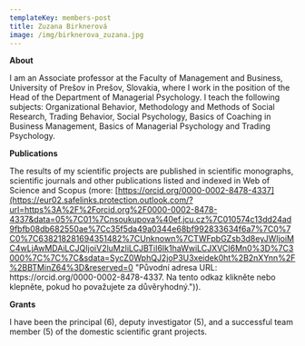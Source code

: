 ```yaml
---
templateKey: members-post
title: Zuzana Birknerová
image: /img/birknerova_zuzana.jpg
---
```

**A﻿bout**

I﻿ am an Associate professor at the Faculty of Management and Business, University of Prešov in Prešov, Slovakia, where I work in the position of the Head of the Department of Managerial Psychology. I teach the following subjects: Organizational Behavior, Methodology and Methods of Social Research, Trading Behavior, Social Psychology, Basics of Coaching in Business Management, Basics of Managerial Psychology and Trading Psychology.

**Publications**

The results of my scientific projects are published in scientific monographs, scientific journals and other publications listed and indexed in Web of Science and Scopus (more: [https://orcid.org/0000-0002-8478-4337](https://eur02.safelinks.protection.outlook.com/?url=https%3A%2F%2Forcid.org%2F0000-0002-8478-4337&data=05%7C01%7Cnsoukupova%40ef.jcu.cz%7C010574c13dd24ad9fbfb08db682550ae%7Cc35f5da49a0344e68bf992833634f6a7%7C0%7C0%7C638218281694351482%7CUnknown%7CTWFpbGZsb3d8eyJWIjoiMC4wLjAwMDAiLCJQIjoiV2luMzIiLCJBTiI6Ik1haWwiLCJXVCI6Mn0%3D%7C3000%7C%7C%7C&sdata=SycZ0WphQJ2joP3U3xeidek0ht%2B2nXYnn%2F%2BBTMinZ64%3D&reserved=0 "Původní adresa URL: https\://orcid.org/0000-0002-8478-4337. Na tento odkaz klikněte nebo klepněte, pokud ho považujete za důvěryhodný.")).

**G﻿rants**

I﻿ have been the principal (6), deputy investigator (5), and a successful team member (5) of the domestic scientific grant projects.